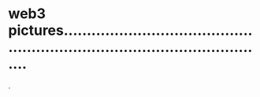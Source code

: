 # web3 pictures..................................................................................................
.
